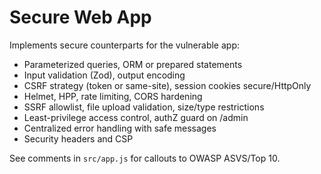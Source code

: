 # Secure Web App

Implements secure counterparts for the vulnerable app:
- Parameterized queries, ORM or prepared statements
- Input validation (Zod), output encoding
- CSRF strategy (token or same-site), session cookies secure/HttpOnly
- Helmet, HPP, rate limiting, CORS hardening
- SSRF allowlist, file upload validation, size/type restrictions
- Least-privilege access control, authZ guard on /admin
- Centralized error handling with safe messages
- Security headers and CSP

See comments in `src/app.js` for callouts to OWASP ASVS/Top 10.
